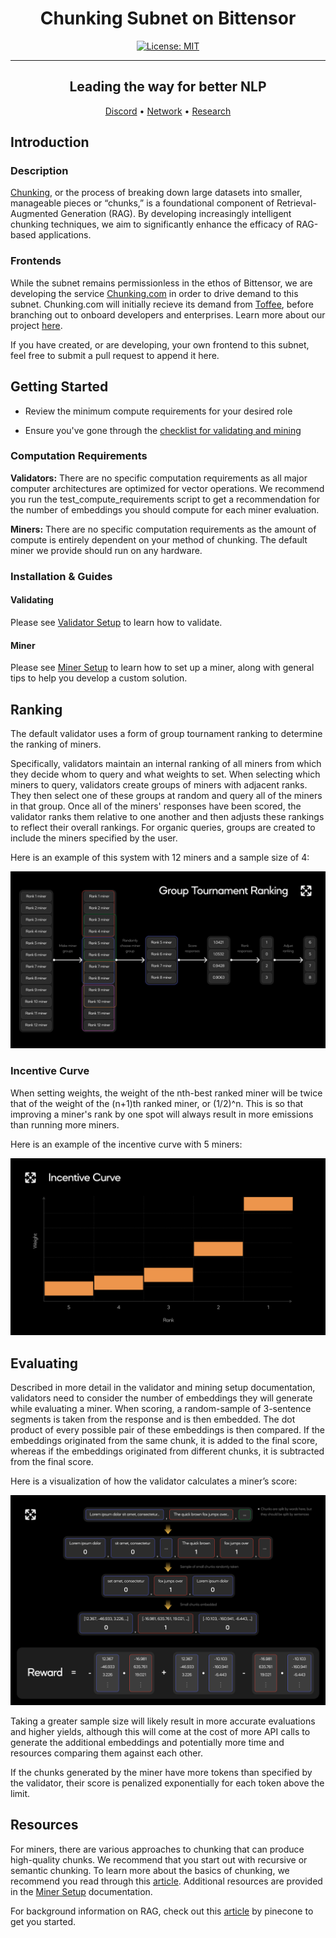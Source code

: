 <div align="center">

# **Chunking Subnet on Bittensor** <!-- omit in toc -->

[![License: MIT](https://img.shields.io/badge/License-MIT-yellow.svg)](https://opensource.org/licenses/MIT) 

---

## Leading the way for better NLP <!-- omit in toc -->

[Discord](https://discord.gg/bittensor) • [Network](https://taostats.io/) • [Research](https://bittensor.com/whitepaper)
</div>

## Introduction

### Description

[Chunking](./docs/chunking.md), or the process of breaking down large datasets into smaller, manageable pieces or “chunks,” is a foundational component of Retrieval-Augmented Generation (RAG). By developing increasingly intelligent chunking techniques, we aim to significantly enhance the efficacy of RAG-based applications. 

### Frontends

While the subnet remains permissionless in the ethos of Bittensor, we are developing the service [Chunking.com](https://chunking.com) in order to drive demand to this subnet. Chunking.com will initially recieve its demand from [Toffee](https://medium.com/@vectorchat/introducing-toffee-a-new-era-in-conversational-ai-cfd09c6648ae), before branching out to onboard developers and enterprises. Learn more about our project [here](https://vectorchat.ai).

If you have created, or are developing, your own frontend to this subnet, feel free to submit a pull request to append it here.

## Getting Started

- Review the minimum compute requirements for your desired role

- Ensure you've gone through the [checklist for validating and mining](https://docs.bittensor.com/subnets/checklist-for-validating-mining)

### Computation Requirements

**Validators:** There are no specific computation requirements as all major computer architectures are optimized for vector operations. We recommend you run the test_compute_requirements script to get a recommendation for the number of embeddings you should compute for each miner evaluation.

**Miners:** There are no specific computation requirements as the amount of compute is entirely dependent on your method of chunking. The default miner we provide should run on any hardware.

### Installation & Guides

#### Validating

Please see [Validator Setup](./docs/validator_setup.md) to learn how to validate.

#### Miner

Please see [Miner Setup](./docs/miner_setup.md) to learn how to set up a miner, along with general tips to help you develop a custom solution.

## Ranking

The default validator uses a form of group tournament ranking to determine the ranking of miners. 

Specifically, validators maintain an internal ranking of all miners from which they decide whom to query and what weights to set. When selecting which miners to query, validators create groups of miners with adjacent ranks. They then select one of these groups at random and query all of the miners in that group. Once all of the miners' responses have been scored, the validator ranks them relative to one another and then adjusts these rankings to reflect their overall rankings. For organic queries, groups are created to include the miners specified by the user.

Here is an example of this system with 12 miners and a sample size of 4:

![ranking_visualization](./assets/ranking_visualization.png)

### Incentive Curve
When setting weights, the weight of the nth-best ranked miner will be twice that of the weight of the (n+1)th ranked miner, or (1/2)^n. This is so that improving a miner's rank by one spot will always result in more emissions than running more miners.

Here is an example of the incentive curve with 5 miners:

![incentive_curve](./assets/incentive_curve.png)


## Evaluating

Described in more detail in the validator and mining setup documentation, validators need to consider the number of embeddings they will generate while evaluating a miner. When scoring, a random-sample of 3-sentence segments is taken from the response and is then embedded. The dot product of every possible pair of these embeddings is then compared. If the embeddings originated from the same chunk, it is added to the final score, whereas if the embeddings originated from different chunks, it is subtracted from the final score.

Here is a visualization of how the validator calculates a miner’s score:

![evaluations](./assets/evaluations.png)

Taking a greater sample size will likely result in more accurate evaluations and higher yields, although this will come at the cost of more API calls to generate the additional embeddings and potentially more time and resources comparing them against each other. 

If the chunks generated by the miner have more tokens than specified by the validator, their score is penalized exponentially for each token above the limit.

## Resources

For miners, there are various approaches to chunking that can produce high-quality chunks. We recommend that you start out with recursive or semantic chunking. To learn more about the basics of chunking, we recommend you read through this [article](https://www.pinecone.io/learn/chunking-strategies/). Additional resources are provided in the [Miner Setup](./docs/miner_setup.md) documentation.

For background information on RAG, check out this [article](https://www.pinecone.io/learn/retrieval-augmented-generation/) by pinecone to get you started.